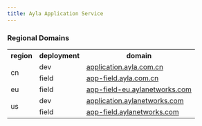 ```yaml
---
title: Ayla Application Service
---
```


### Regional Domains

<table>
<tr>
<th>region</th>
<th>deployment</th>
<th>domain</th>
</tr>
<tr>
<td rowspan="2">cn</td>
<td>dev</td>
<td><a href="https://application.ayla.com.cn" target="_blank">application.ayla.com.cn</a></td>
</tr>
<tr>
<td>field</td>
<td><a href="https://app-field.ayla.com.cn" target="_blank">app-field.ayla.com.cn</a></td>
</tr>
<tr>
<td>eu</td>
<td>field</td>
<td><a href="https://app-field-eu.aylanetworks.com" target="_blank">app-field-eu.aylanetworks.com</a></td>
</tr>
<tr>
<td rowspan="2">us</td>
<td>dev</td>
<td><a href="https://application.aylanetworks.com" target="_blank">application.aylanetworks.com</a></td>
</tr>
<tr>
<td>field</td>
<td><a href="https://app-field.aylanetworks.com" target="_blank">app-field.aylanetworks.com</a></td>
</tr>
</table>